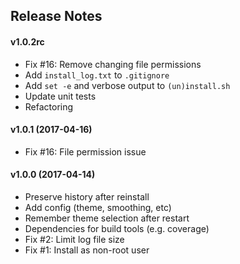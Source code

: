 Release Notes
-------------
#### v1.0.2rc
- Fix #16: Remove changing file permissions
- Add `install_log.txt` to `.gitignore`
- Add `set -e` and verbose output to `(un)install.sh`
- Update unit tests
- Refactoring

#### v1.0.1 (2017-04-16)
- Fix #16: File permission issue 

#### v1.0.0 (2017-04-14)
- Preserve history after reinstall
- Add config (theme, smoothing, etc)
- Remember theme selection after restart
- Dependencies for build tools (e.g. coverage)
- Fix #2: Limit log file size
- Fix #1: Install as non-root user
